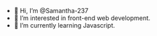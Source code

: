 - 👋 Hi, I’m @Samantha-237
- 👀 I’m interested in front-end web development.
- 🌱 I’m currently learning Javascript.

<!---
Samantha-237/Samantha-237 is a ✨ special ✨ repository because its `README.md` (this file) appears on your GitHub profile.
You can click the Preview link to take a look at your changes.
--->
